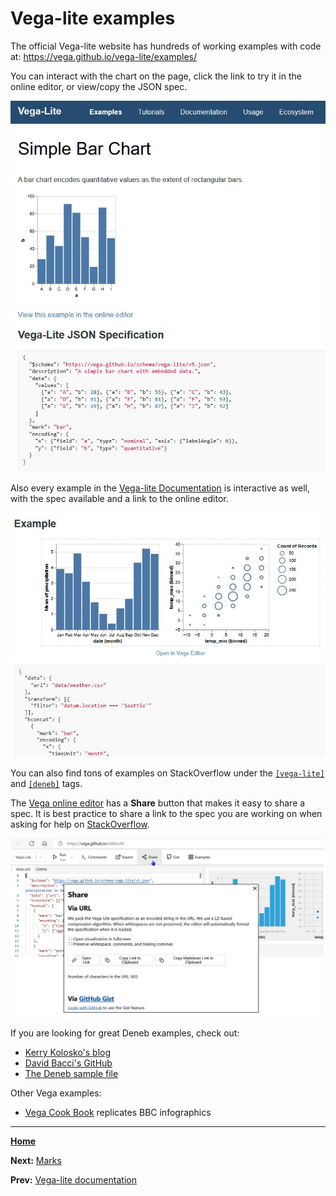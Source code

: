 # Vega-lite examples
The official Vega-lite website has hundreds of working examples with code at: https://vega.github.io/vega-lite/examples/

You can interact with the chart on the page, click the link to try it in the online editor, or view/copy the JSON spec.

![Simple Bar Chart](SimpleBarChartExample.jpg)

Also every example in the [Vega-lite Documentation](https://vega.github.io/vega-lite/docs/) is interactive as well, with the spec available and a link to the online editor.

![Documentation example](DocumentationExample.jpg)

You can also find tons of examples on StackOverflow under the [`[vega-lite]`](https://stackoverflow.com/questions/tagged/vega-lite) and [`[deneb]`](https://stackoverflow.com/questions/tagged/deneb) tags.

The [Vega online editor](https://vega.github.io/editor/#/) has a **Share** button that makes it easy to share a spec. It is best practice to share a link to the spec you are working on when asking for help on [StackOverflow](https://stackoverflow.com/questions/tagged/vega-lite).

![Editor share](EditorShare.jpg)

If you are looking for great Deneb examples, check out:
- [Kerry Kolosko's blog](https://kerrykolosko.com/category/custom-visualisations/deneb/)
- [David Bacci's GitHub](https://github.com/PBI-David/Deneb-Showcase)
- [The Deneb sample file](https://appsource.powerbi.com/deneb.deneb7E15AEF80B9E4D4F8E12924291ECE89A.1.4.0.0.pbix)

Other Vega examples:
- [Vega Cook Book](https://github.com/aezarebski/vegacookbook) replicates BBC infographics
---
[**Home**](../README.md)

**Next:** [Marks](./marks.md)

**Prev:** [Vega-lite documentation](./vega-lite-doc.md)